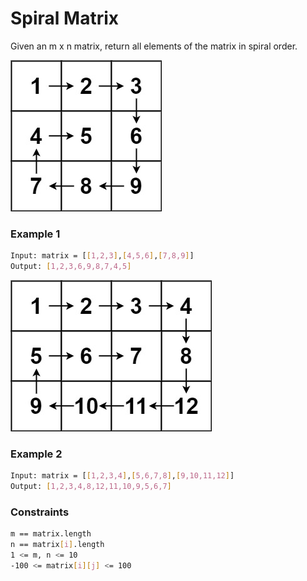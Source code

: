 # Spiral Matrix

Given an m x n matrix, return all elements of the matrix in spiral order.

[![spiral1](spiral1.jpg)]()
### Example 1
```sh
Input: matrix = [[1,2,3],[4,5,6],[7,8,9]]
Output: [1,2,3,6,9,8,7,4,5]
```

[![spiral](spiral.jpg)]()
### Example 2
```sh
Input: matrix = [[1,2,3,4],[5,6,7,8],[9,10,11,12]]
Output: [1,2,3,4,8,12,11,10,9,5,6,7]
```

### Constraints
```sh
m == matrix.length
n == matrix[i].length
1 <= m, n <= 10
-100 <= matrix[i][j] <= 100
```
